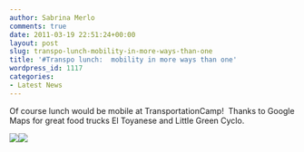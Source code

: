 ```yaml
---
author: Sabrina Merlo
comments: true
date: 2011-03-19 22:51:24+00:00
layout: post
slug: transpo-lunch-mobility-in-more-ways-than-one
title: '#Transpo lunch:  mobility in more ways than one'
wordpress_id: 1117
categories:
- Latest News
---
```


Of course lunch would be mobile at TransportationCamp!  Thanks to Google Maps for great food trucks El Toyanese and Little Green Cyclo.

[![](http://transportationcamp.org/wp-content/uploads/2011/03/IMG_3377-1024x768.jpg)](http://transportationcamp.org/wp-content/uploads/2011/03/IMG_3377.jpg)[![](http://transportationcamp.org/wp-content/uploads/2011/03/IMG_33791-1024x768.jpg)](http://transportationcamp.org/wp-content/uploads/2011/03/IMG_33791.jpg)
